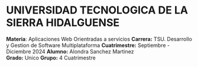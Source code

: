 # UNIVERSIDAD TECNOLOGICA DE LA SIERRA HIDALGUENSE

**Materia**: Aplicaciones Web Orientradas a servicios 
**Carrera:** TSU. Desarrollo y Gestion de Software Multiplataforma 
**Cuatrimestre:** Septiembre - Diciembre 2024
**Alumno:** Alondra Sanchez Martinez  
**Grado:** Unico 
**Grupo:**  4 Cuatrimestre 
